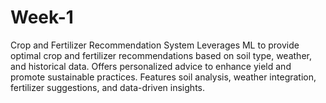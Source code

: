 # Week-1
Crop and Fertilizer Recommendation System  Leverages ML to provide optimal crop and fertilizer recommendations based on soil type, weather, and historical data. Offers personalized advice to enhance yield and promote sustainable practices. Features soil analysis, weather integration, fertilizer suggestions, and data-driven insights.
